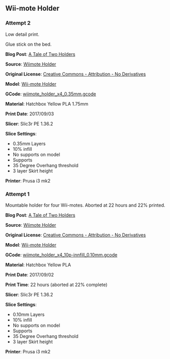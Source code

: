 ## Wii-mote Holder

### Attempt 2

Low detail print.

Glue stick on the bed.

**Blog Post**: [A Tale of Two Holders](http://www.dwyerdevices.com/2017/09/04/a-tale-of-two-holders/)

**Source**: [Wiimote Holder](https://www.thingiverse.com/thing:472498)

**Original License**: [Creative Commons - Attribution - No Derivatives](http://creativecommons.org/licenses/by-nd/3.0/)

**Model**: [Wii-mote Holder](2017/09/Wii-mote%20Holder/wiimote_holder_x4.stl)

**GCode**: [wiimote_holder_x4_0.35mm.gcode](2017/09/Wii-mote%20Holder/wiimote_holder_x4_0.35mm.gcode)

**Material**: Hatchbox Yellow PLA 1.75mm

**Print Date**: 2017/09/03

**Slicer**: Slic3r PE 1.36.2

**Slice Settings**:

 - 0.35mm Layers
 - 10% infill
 - No supports on model
 - Supports
 - 35 Degree Overhang threshold 
 - 3 layer Skirt height 

**Printer**: Prusa i3 mk2

### Attempt 1

Mountable holder for four Wii-motes. Aborted at 22 hours and 22% printed.

**Blog Post**: [A Tale of Two Holders](http://www.dwyerdevices.com/2017/09/04/a-tale-of-two-holders/)

**Source**: [Wiimote Holder](https://www.thingiverse.com/thing:472498)

**Original License**: [Creative Commons - Attribution - No Derivatives](http://creativecommons.org/licenses/by-nd/3.0/)

**Model**: [Wii-mote Holder](2017/09/Wii-mote%20Holder/wiimote_holder_x4.stl)

**GCode**: [wiimote_holder_x4_10p-innfill_0.10mm.gcode](2017/09/Wii-mote%20Holder/wiimote_holder_x4_10p-innfill_0.10mm.gcode)

**Material**: Hatchbox Yellow PLA

**Print Date**: 2017/09/02

**Print Time**: 22 hours (aborted at 22% complete)

**Slicer**: Slic3r PE 1.36.2

**Slice Settings**:

 - 0.10mm Layers
 - 10% infill
 - No supports on model
 - Supports
 - 35 Degree Overhang threshold 
 - 3 layer Skirt height 

**Printer**: Prusa i3 mk2